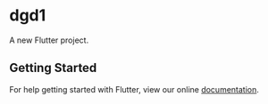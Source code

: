 # dgd1

A new Flutter project.

## Getting Started

For help getting started with Flutter, view our online
[documentation](https://flutter.io/).
